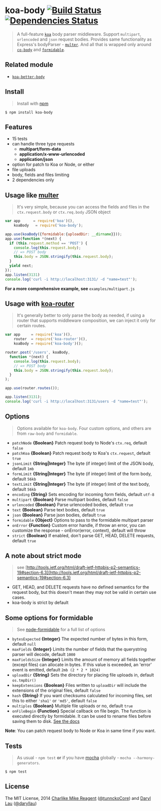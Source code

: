 koa-body [![Build Status](https://travis-ci.org/dlau/koa-body.png)](https://travis-ci.org/dlau/koa-body) [![Dependencies Status](https://david-dm.org/dlau/koa-body/status.svg)](https://david-dm.org/dlau/koa-body)
================

> A full-feature [`koa`](https://github.com/koajs/koa) body parser middleware. Support `multipart`, `urlencoded` and `json` request bodies. Provides same functionality as Express's bodyParser - [`multer`](https://github.com/expressjs/multer). And all that is wrapped only around
[`co-body`](https://github.com/visionmedia/co-body) and [`formidable`](https://github.com/felixge/node-formidable).

## Related module
- [`koa-better-body`](https://github.com/tunnckoCore/koa-better-body)

## Install
>Install with [npm](https://github.com/npm/npm)

```
$ npm install koa-body
```

## Features
- 15 tests
- can handle three type requests
  * **multipart/form-data**
  * **application/x-www-urlencoded**
  * **application/json**
- option for patch to Koa or Node, or either
- file uploads
- body, fields and files limiting
- 2 dependencies only


## Usage like [multer](https://github.com/expressjs/multer)
> It's very simple, because you can access the fields and files in the `ctx.request.body` or `ctx.req.body` JSON object

```js
var app      = require('koa')(),
    koaBody   = require('koa-body');

app.use(koaBody({formidable:{uploadDir: __dirname}}));
app.use(function *(next) {
  if (this.request.method == 'POST') {
    console.log(this.request.body);
    // => POST body
    this.body = JSON.stringify(this.request.body);
  }
  yield next;
});
app.listen(3131)
console.log('curl -i http://localhost:3131/ -d "name=test"');
```
**For a more comprehensive example, see** `examples/multipart.js`

## Usage with [koa-router](https://github.com/alexmingoia/koa-router)
> It's generally better to only parse the body as needed, if using a router that supports middleware composition, we can inject it only for certain routes.

```js
var app     = require('koa')(),
    router  = require('koa-router')(),
    koaBody = require('koa-body')();

router.post('/users', koaBody,
  function *(next) {
    console.log(this.request.body);
    // => POST body
    this.body = JSON.stringify(this.request.body);
  }
);

app.use(router.routes());

app.listen(3131);
console.log('curl -i http://localhost:3131/users -d "name=test"');
```


## Options
> Options available for `koa-body`. Four custom options, and others are from `raw-body` and `formidable`.

- `patchNode` **{Boolean}** Patch request body to Node's `ctx.req`, default `false`
- `patchKoa` **{Boolean}** Patch request body to Koa's `ctx.request`, default `true`
- `jsonLimit` **{String|Integer}** The byte (if integer) limit of the JSON body, default `1mb`
- `formLimit` **{String|Integer}** The byte (if integer) limit of the form body, default `56kb`
- `textLimit` **{String|Integer}** The byte (if integer) limit of the text body, default `56kb`
- `encoding` **{String}** Sets encoding for incoming form fields, default `utf-8`
- `multipart` **{Boolean}** Parse multipart bodies, default `false`
- `urlencoded` **{Boolean}** Parse urlencoded bodies, default `true`
- `text` **{Boolean}** Parse text bodies, default `true`
- `json` **{Boolean}** Parse json bodies, default `true`
- `formidable` **{Object}** Options to pass to the formidable multipart parser
- `onError` **{Function}** Custom error handle, if throw an error, you can customize the response - onError(error, context), default will throw
- `strict` **{Boolean}** If enabled, don't parse GET, HEAD, DELETE requests, default `true`

## A note about strict mode
> see [http://tools.ietf.org/html/draft-ietf-httpbis-p2-semantics-19#section-6.3](http://tools.ietf.org/html/draft-ietf-httpbis-p2-semantics-19#section-6.3)
- GET, HEAD, and DELETE requests have no defined semantics for the request body, but this doesn't mean they may not be valid in certain use cases.
- koa-body is strict by default

## Some options for formidable
> See [node-formidable](https://github.com/felixge/node-formidable) for a full list of options
- `bytesExpected` **{Integer}** The expected number of bytes in this form, default `null`
- `maxFields` **{Integer}** Limits the number of fields that the querystring parser will decode, default `1000`
- `maxFieldsSize` **{Integer}** Limits the amount of memory all fields together (except files) can allocate in bytes. If this value is exceeded, an 'error' event is emitted, default `2mb (2 * 2 * 1024)`
- `uploadDir` **{String}** Sets the directory for placing file uploads in, default `os.tmpDir()`
- `keepExtensions` **{Boolean}** Files written to `uploadDir` will include the extensions of the original files, default `false`
- `hash` **{String}** If you want checksums calculated for incoming files, set this to either `'sha1'` or `'md5'`, default `false`
- `multiples` **{Boolean}** Multiple file uploads or no, default `true`
- `onFileBegin` **{Function}** Special callback on file begin. The function is executed directly by formidable. It can be used to rename files before saving them to disk. [See the docs](https://github.com/felixge/node-formidable#filebegin)


**Note**: You can patch request body to Node or Koa in same time if you want.


## Tests
> As usual - `npm test` **or** if you have [mocha](https://mochajs.org) globally - `mocha --harmony-generators`.

```
$ npm test
```

## License
The MIT License, 2014 [Charlike Mike Reagent](https://github.com/tunnckoCore) ([@tunnckoCore](https://twitter.com/tunnckoCore)) and [Daryl Lau](https://github.com/dlau) ([@daryllau](https://twitter.com/daryllau))
